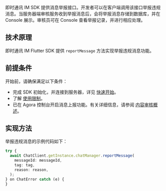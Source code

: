 即时通讯 IM SDK 提供消息举报接口。开发者可以在客户端调用该接口举报违规消息。当服务器端审核服务收到举报消息后，会将举报消息存储到数据库，并在 Console 展示。审核员可在 Console 查看举报记录，并进行相应处理。

## 技术原理
即时通讯 IM Flutter SDK 提供 `reportMessage` 方法实现举报违规消息功能。

## 前提条件

开始前，请确保满足以下条件：

- 完成 SDK 初始化，并连接到服务器，详见 [快速开始](./agora_chat_get_started_flutter)。
- 了解 [使用限制](./agora_chat_limitation)。
- 已在 Agora 控制台开启消息上报功能。有关详细信息，请参阅 [内容审核概述](./agora_chat_moderation_overview)。

## 实现方法

举报违规消息的示例代码如下：

```typescript
try {
  await ChatClient.getInstance.chatManager.reportMessage(
    messageId: messageId,
    tag: tag,
    reason: reason,
  );
} on ChatError catch (e) {
}
```
